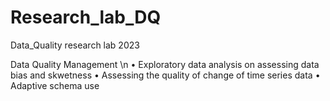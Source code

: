 # Research_lab_DQ
Data_Quality research lab 2023


Data Quality Management \n
• Exploratory data analysis on assessing data bias and 
  skwetness
• Assessing the quality of change of time series data
• Adaptive schema use

